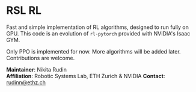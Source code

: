 # RSL RL
Fast and simple implementation of RL algorithms, designed to run fully on GPU.
This code is an evolution of `rl-pytorch` provided with NVIDIA's Isaac GYM.

Only PPO is implemented for now. More algorithms will be added later.
Contributions are welcome.

**Maintainer**: Nikita Rudin  
**Affiliation**: Robotic Systems Lab, ETH Zurich & NVIDIA
**Contact**: rudinn@ethz.ch  



